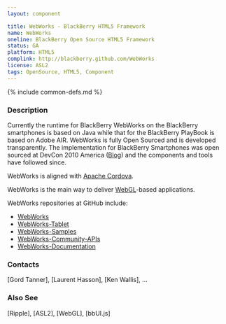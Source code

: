 ```yaml
---
layout: component

title: WebWorks - BlackBerry HTML5 Framework
name: WebWorks
oneline: BlackBerry Open Source HTML5 Framework
status: GA
platform: HTML5
complink: http://blackberry.github.com/WebWorks
license: ASL2
tags: OpenSource, HTML5, Component
---
```

{% include common-defs.md %}

### Description

Currently the runtime for BlackBerry WebWorks on the BlackBerry smartphones is based on Java while
that for the BlackBerry PlayBook is based on Adobe AIR.
WebWorks is fully Open Sourced and is developed transparently.
The implementation for BlackBerry Smartphones was open sourced at DevCon 2010 America ([Blog](TBD))
and the components and tools have followed since.

WebWorks is aligned with [Apache Cordova](Apache_Cordova.html).

WebWorks is the main way to deliver [WebGL](WebGL.html)-based applications.

WebWorks repositories at GitHub include:
 * [WebWorks](http://github.com/blackberry/WebWorks)
 * [WebWorks-Tablet](http://github.com/blackberry/WebWorks-Tablet)
 * [WebWorks-Samples](http://github.com/blackberry/WebWorks-Samples)
 * [WebWorks-Community-APIs](http://github.com/blackberry/WebWorks-Community-APIs)
 * [WebWorks-Documentation](http://github.com/blackberry/WebWorks-Documentation)

### Contacts
[Gord Tanner], [Laurent Hasson], [Ken Wallis], ...

### Also See
[Ripple], [ASL2], [WebGL], [bbUI.js]

